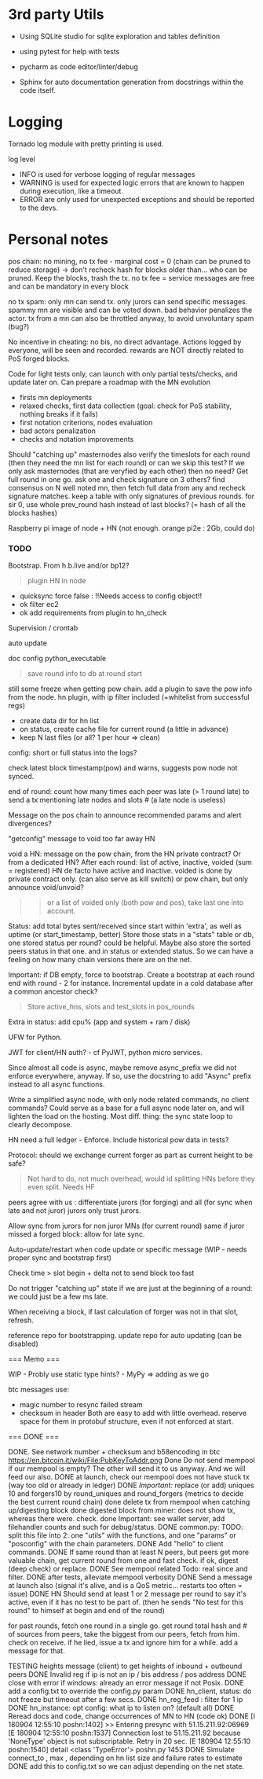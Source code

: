 # 3rd party Utils

* Using SQLite studio for sqlite exploration and tables definition
* using pytest for help with tests
* pycharm as code editor/linter/debug

* Sphinx for auto documentation generation from docstrings within the code itself.

# Logging

Tornado log module with pretty printing is used.

log level

- INFO is used for verbose logging of regular messages
- WARNING is used for expected logic errors that are known to happen during execution, like a timeout.
- ERROR are only used for unexpected exceptions and should be reported to the devs.


# Personal notes

pos chain: no mining, no tx fee - marginal cost = 0
(chain can be pruned to reduce storage) -> don't recheck hash for blocks older than... who can be pruned. Keep the blocks, trash the tx.
no tx fee = service messages are free and can be mandatory in every block

no tx spam: only mn can send tx. only jurors can send specific messages.
spammy mn are visible and can be voted down. bad behavior penalizes the actor.
tx from a mn can also be throttled anyway, to avoid unvoluntary spam (bug?) 

No incentive in cheating: no bis, no direct advantage. Actions logged by everyone, will be seen and recorded.
rewards are NOT directly related to PoS forged blocks. 


Code for light tests only, can launch with only partial tests/checks, and update later on.
Can prepare a roadmap with the MN evolution

- firsts mn deployments
- relaxed checks, first data collection (goal: check for PoS stability, nothing breaks if it fails)
- first notation criterions, nodes evaluation
- bad actors penalization
- checks and notation improvements


Should "catching up" masternodes also verify the timeslots for each round (then they need the mn list for each round)
or can we skip this test? If we only ask masternodes (that are veryfied by each other) then no need?
Get full round in one go.
ask one and check signature on 3 others?
find consensus on N well noted mn, then fetch full data from any and recheck signature matches. 
keep a table with only signatures of previous rounds.
for sir 0, use whole prev_round hash instead of last blocks? (= hash of all the blocks hashes)


Raspberry pi image of node + HN
(not enough. orange pi2e : 2Gb, could do)




### TODO ###

Bootstrap. From h.b.live and/or bp12?




> plugin HN in node
- quicksync force false : !!Needs access to config object!!
- ok filter ec2
- ok add requirements from plugin to hn_check

Supervision / crontab

auto update

doc config python_executable

> save round info to db at round start


still some freeze when getting pow chain.
add a plugin to save the pow info from the node.
hn plugin, with ip filter included (+whitelist from successful regs)
- create data dir for hn list
- on status, create cache file for current round (a little in advance)
- keep N last files (or all? 1 per hour => clean)

config: short or full status into the logs?

check latest block timestamp(pow) and warns, suggests pow node not synced.

end of round: count how many times each peer was late (> 1 round late) to send a tx mentioning late nodes and slots #
(a late node is useless)



Message on the pos chain to announce recommended params and alert divergences?

"getconfig" message to void too far away HN

void a HN: message on the pow chain, from the HN private contract?
Or from a dedicated HN?
After each round: list of active, inactive, voided (sum = registered)
HN de facto have active and inactive. voided is done by private contract only. (can also serve as kill switch)
or pow chain, but only announce void/unvoid? 
>> or a list of voided only (both pow and pos), take last one into account.

Status: add total bytes sent/received since start within 'extra', as well as uptime (or start_timestamp, better)
Store those stats in a "stats" table or db, one stored status per round? could be helpful. 
Maybe also store the sorted peers status in that one. and in status or extended status.
So we can have a feeling on how many chain versions there are on the net.

Important: if DB empty, force to bootstrap.
Create a bootstrap at each round end with round - 2 for instance.
Incremental update in a cold database after a common ancestor check? 

> Store active_hns, slots and test_slots in pos_rounds 

Extra in status: add cpu% (app and system + ram / disk)

UFW for Python.

JWT for client/HN auth? - cf PyJWT, python micro services.

Since almost all code is async, maybe remove async_prefix we did not enforce everywhere, anyway.
If so, use the docstring to add "Async" prefix instead to all async functions.

Write a simplified async node, with only node related commands, no client commands?
Could serve as a base for a full async node later on, and will lighten the load on the hosting.
Most diff. thing: the sync state loop to clearly decompose.


HN need a full ledger - Enforce. Include historical pow data in tests?

Protocol: should we exchange current forger as part as current height to be safe?
> Not hard to do, not much overhead, would id splitting HNs before they even split.
Needs HF

peers agree with us : differentiate jurors (for forging) and all (for sync when late and not juror)
jurors only trust jurors.

Allow sync from jurors for non juror MNs (for current round)
same if juror missed a forged block: allow for late sync.

Auto-update/restart when code update or specific message (WIP - needs proper sync and bootstrap first) 

Check time > slot begin + delta not to send block too fast

Do not trigger "catching up" state if we are just at the beginning of a round: we could just be a few ms late.

When receiving a block, if last calculation of forger was not in that slot, refresh.

reference repo for bootstrapping.
update repo for auto updating (can be disabled)


=== Memo ===

WIP - Probly use static type hints? - MyPy => adding as we go


btc messages use:
- magic number to resync failed stream
- checksum in header
Both are easy to add with little overhead. reserve space for them in protobuf structure, even if not enforced at start.

=== DONE ===

DONE. See network number + checksum and b58encoding in btc https://en.bitcoin.it/wiki/File:PubKeyToAddr.png
Done  Do *not* send mempool if our mempool is empty? The other will send it to us anyway. And we will feed our also.
DONE at launch, check our mempool does not have stuck tx (way too old or already in ledger)
DONE *Important:* replace (or add) uniques 10 and forgers10 by round_uniques and round_forgers (metrics to decide the best current round chain)
done delete tx from mempool when catching up/digesting block
done digested block from miner: does not show tx, whereas there were. check.
done Important: see wallet server, add filehandler counts and such for debug/status.
DONE common.py: TODO: split this file into 2: one "utils" with the functions, and one "params" or "posconfig" with the chain parameters.
DONE Add "hello" to client commands.
DONE If same round than at least N peers, but peers get more valuable chain, get current round from one and fast check. if ok, digest (deep check) or replace.
DONE See mempool related Todo: real since and filter. 
DONE after tests, alleviate mempool verbosity
DONE Send a message at launch also (signal it's alive, and is a QoS metric... restarts too often = issue)
DONE HN Should send at least 1 or 2 message per round to say it's active, even if it has no test to be part of. (then he sends "No test for this round" to himself at begin and end of the round)

for past rounds, fetch one round in a single go.
get round total hash and # of sources from peers, take the biggest from our peers, fetch from him.
check on receive. if he lied, issue a tx and ignore him for a while.
add a message for that. 

TESTING heights message (client) to get heights of inbound + outbound peers
DONE Invalid reg if ip is not an ip / bis address / pos address
DONE close with error if windows: already an error message if not Posix.
DONE add a config.txt to override the config.py param
DONE hn_client, status: do not freeze but timeout after a few secs.
DONE hn_reg_feed : filter for 1 ip
DONE hn_instance: opt config: what ip to listen on? (default all)
DONE Reread docs and code, change occurrences of MN to HN (code ok)
DONE
    [I 180904 12:55:10 poshn:1402] >> Entering presync with 51.15.211.92:06969
    [E 180904 12:55:10 poshn:1537] Connection lost to 51.15.211.92 because 'NoneType' object is not subscriptable. Retry in 20 sec.
    [E 180904 12:55:10 poshn:1540] detail <class 'TypeError'> poshn.py 1453
DONE Simulate connect_to , max , depending on hn list size and failure rates to estimate 
DONE add this to config.txt so we can adjust depending on the net state.



